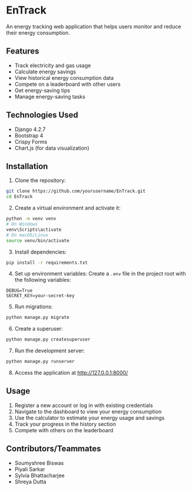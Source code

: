 # EnTrack
An energy tracking web application that helps users monitor and reduce their energy consumption.

## Features
- Track electricity and gas usage
- Calculate energy savings
- View historical energy consumption data
- Compete on a leaderboard with other users
- Get energy-saving tips
- Manage energy-saving tasks

## Technologies Used
- Django 4.2.7
- Bootstrap 4
- Crispy Forms
- Chart.js (for data visualization)

## Installation

1. Clone the repository:
```bash
git clone https://github.com/yourusername/EnTrack.git
cd EnTrack
```

2. Create a virtual environment and activate it:
```bash
python -m venv venv
# On Windows
venv\Scripts\activate
# On macOS/Linux
source venv/bin/activate
```

3. Install dependencies:
```bash
pip install -r requirements.txt
```

4. Set up environment variables:
Create a `.env` file in the project root with the following variables:
```
DEBUG=True
SECRET_KEY=your-secret-key
```

5. Run migrations:
```bash
python manage.py migrate
```

6. Create a superuser:
```bash
python manage.py createsuperuser
```

7. Run the development server:
```bash
python manage.py runserver
```

8. Access the application at http://127.0.0.1:8000/

## Usage
1. Register a new account or log in with existing credentials
2. Navigate to the dashboard to view your energy consumption
3. Use the calculator to estimate your energy usage and savings
4. Track your progress in the history section
5. Compete with others on the leaderboard

## Contributors/Teammates
- Soumyshree Biswas
- Piyali Sarkar
- Sylvia Bhattacharjee
- Shreya Dutta